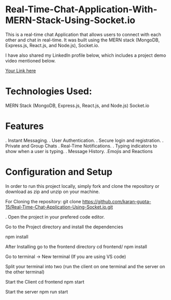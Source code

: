 # Real-Time-Chat-Application-With-MERN-Stack-Using-Socket.io

This is a real-time chat Application that allows users to connect with each other and chat in real-time. It was built using the MERN stack (MongoDB, Express.js, React.js, and Node.js), Socket.io. 

I have also shared my LinkedIn profile below, which includes a project demo video mentioned below.

[Your Link here](https://www.linkedin.com/posts/karan-gupta-3b0119298_here-i-have-shared-my-another-project-on-activity-7222923081495822336-Sw5w?utm_source=share&utm_medium=member_desktop)

# Technologies Used:
   MERN Stack (MongoDB, Express.js, React.js, and Node.js)
   Socket.io

# Features
. Instant Messaging.
. User Authentication.
. Secure login and registration.
. Private and Group Chats
. Real-Time Notifications.
. Typing indicators to show when a user is typing.
. Message History.
.Emojis and Reactions

# Configuration and Setup

In order to run this project locally, simply fork and clone the repository or download as zip and unzip on your machine.

For Cloning the repository: 
  git clone https://github.com/karan-gupta-15/Real-Time-Chat-Application-Using-Socket.io.git

. Open the project in your prefered code editor.

Go to the Project directory and install the dependencies

npm install

After Installing go to the frontend directory 
cd frontend/
npm install 
   
Go to terminal -> New terminal (If you are using VS code)

Split your terminal into two (run the client on one terminal and the server on the other terminal)

Start the Client
cd frontend
npm start

Start the server
npm run start


               





















